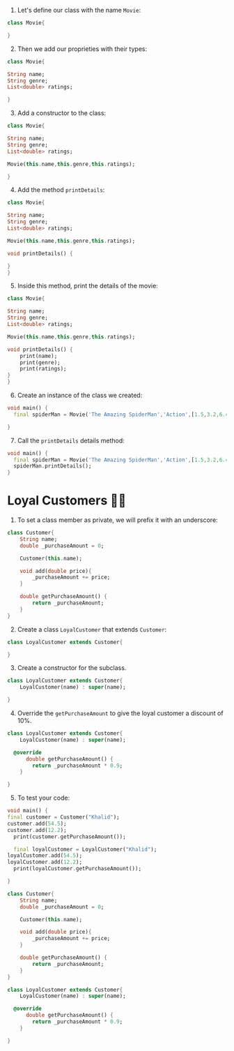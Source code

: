 1. Let's define our class with the name `Movie`:

```dart
class Movie{

}
```

2. Then we add our proprieties with their types:

```dart
class Movie{

String name;
String genre;
List<double> ratings;

}
```

3. Add a constructor to the class:

```dart
class Movie{

String name;
String genre;
List<double> ratings;

Movie(this.name,this.genre,this.ratings);

}
```

4. Add the method `printDetails`:

```dart
class Movie{

String name;
String genre;
List<double> ratings;

Movie(this.name,this.genre,this.ratings);

void printDetails() {

}
}
```

5. Inside this method, print the details of the movie:

```dart
class Movie{

String name;
String genre;
List<double> ratings;

Movie(this.name,this.genre,this.ratings);

void printDetails() {
    print(name);
    print(genre);
    print(ratings);
}
}
```

6. Create an instance of the class we created:

```dart
void main() {
  final spiderMan = Movie('The Amazing SpiderMan','Action',[1.5,3.2,6.4]);

}
```

7. Call the `printDetails` details method:

```dart
void main() {
  final spiderMan = Movie('The Amazing SpiderMan','Action',[1.5,3.2,6.4]);
  spiderMan.printDetails();
}
```

# Loyal Customers 🤵‍♂️

1. To set a class member as private, we will prefix it with an underscore:

```dart
class Customer{
    String name;
    double _purchaseAmount = 0;

    Customer(this.name);

    void add(double price){
        _purchaseAmount += price;
    }

    double getPurchaseAmount() {
        return _purchaseAmount;
    }
}
```

2. Create a class `LoyalCustomer` that extends `Customer`:

```dart
class LoyalCustomer extends Customer{

}
```

3. Create a constructor for the subclass.

```dart
class LoyalCustomer extends Customer{
    LoyalCustomer(name) : super(name);

}
```

4. Override the `getPurchaseAmount` to give the loyal customer a discount of 10%.

```dart
class LoyalCustomer extends Customer{
    LoyalCustomer(name) : super(name);

  @override
      double getPurchaseAmount() {
        return _purchaseAmount * 0.9;
    }

}
```

5. To test your code:

```dart
void main() {
final customer = Customer("Khalid");
customer.add(54.5);
customer.add(12.2);
  print(customer.getPurchaseAmount());

  final loyalCustomer = LoyalCustomer("Khalid");
loyalCustomer.add(54.5);
loyalCustomer.add(12.2);
  print(loyalCustomer.getPurchaseAmount());

}

class Customer{
    String name;
    double _purchaseAmount = 0;

    Customer(this.name);

    void add(double price){
        _purchaseAmount += price;
    }

    double getPurchaseAmount() {
        return _purchaseAmount;
    }
}

class LoyalCustomer extends Customer{
    LoyalCustomer(name) : super(name);

  @override
      double getPurchaseAmount() {
        return _purchaseAmount * 0.9;
    }

}
```
